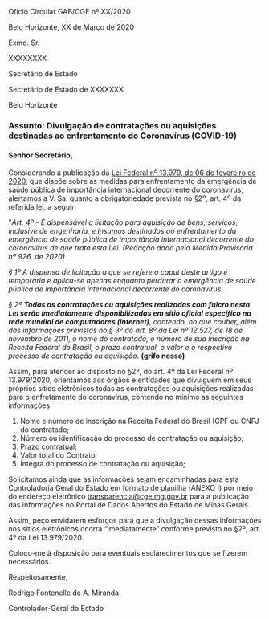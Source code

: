 
Ofício Circular GAB/CGE nº XX/2020

Belo Horizonte, XX de Março de 2020

Exmo. Sr.

XXXXXXXX

Secretário de Estado

Secretário de Estado de XXXXXXX

Belo Horizonte

### Assunto: Divulgação de contratações ou aquisições destinadas ao enfrentamento do Coronavírus (COVID-19)

#### Senhor Secretário,

Considerando a publicação da [Lei Federal nº 13.979, de 06 de fevereiro de 2020](http://www.planalto.gov.br/ccivil_03/_ato2019-2022/2020/lei/L13979.htm), que dispõe sobre as medidas para enfrentamento da emergência de saúde pública de importância internacional decorrente do coronavírus, alertamos a V. Sa. quanto a obrigatoriedade prevista no §2º, art. 4º da referida lei, a seguir:

  "_Art. 4º - É dispensável a licitação para aquisição de bens, serviços, inclusive de engenharia, e insumos destinados ao enfrentamento da emergência de saúde pública de importância internacional decorrente do coronavírus de que trata esta Lei.  (Redação dada pela Medida Provisória nº 926, de 2020)_

_§ 1º  A dispensa de licitação a que se refere o caput deste artigo é temporária e aplica-se apenas enquanto perdurar a emergência de saúde pública de importância internacional decorrente do coronavírus._

_§ 2º  __Todas as contratações ou aquisições realizadas com fulcro nesta Lei serão imediatamente disponibilizadas em sítio oficial específico na rede mundial de computadores (internet)__, contendo, no que couber, além das informações previstas no § 3º do art. 8º da Lei nº 12.527, de 18 de novembro de 2011, o nome do contratado, o número de sua inscrição na Receita Federal do Brasil, o prazo contratual, o valor e o respectivo processo de contratação ou aquisição_. __(grifo nosso)__

Assim, para atender ao disposto no §2º, do art. 4º da Lei Federal nº 13.979/2020, orientamos aos órgãos e entidades que divulguem em seus próprios sítios eletrônicos todas as contratações ou aquisições realizadas para o enfretamento do coronavírus, contendo no mínimo as seguintes informações:
1.	Nome e número de inscrição na Receita Federal do Brasil (CPF ou CNPJ do contratado;
2.	Número ou identificação do processo de contratação ou aquisição;
3.	Prazo contratual;
4.	Valor total do Contrato;
5.	Íntegra do processo de contratação ou aquisição;

Solicitamos ainda que as informações sejam encaminhadas para esta Controladoria Geral do Estado em formato de planilha (ANEXO I) por meio do endereço eletrônico transparencia@cge.mg.gov.br  para a publicação das informações no Portal de Dados Abertos do Estado de Minas Gerais.

Assim, peço envidarem esforços para que a divulgação dessas informações nos sítios eletrônicos ocorra “imediatamente” conforme previsto no §2º, art. 4º da Lei 13.979/2020.

Coloco-me à disposição para eventuais esclarecimentos que se fizerem necessários.

Respeitosamente,


Rodrigo Fontenelle de A. Miranda

Controlador-Geral do Estado
